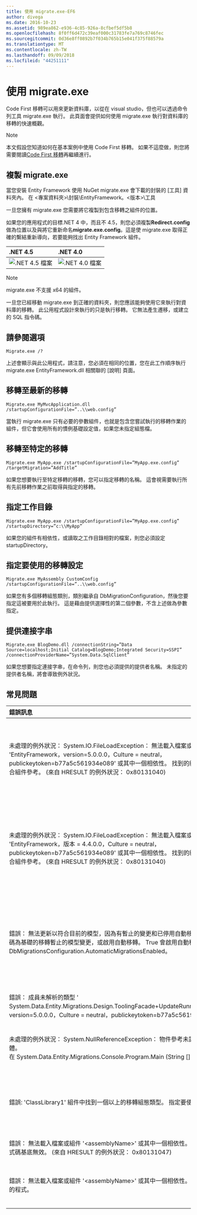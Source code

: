 ```yaml
---
title: 使用 migrate.exe-EF6
author: divega
ms.date: 2016-10-23
ms.assetid: 989ea862-e936-4c85-926a-8cfbef5df5b8
ms.openlocfilehash: 8f0ff6d472c39eaf000c31783fe7a769c8746fec
ms.sourcegitcommit: 0d36e8ff0892b7f034b765b15e041f375f88579a
ms.translationtype: MT
ms.contentlocale: zh-TW
ms.lasthandoff: 09/09/2018
ms.locfileid: "44251111"
---
```

# <a name="using-migrateexe"></a>使用 migrate.exe
Code First 移轉可以用來更新資料庫，以從在 visual studio，但也可以透過命令列工具 migrate.exe 執行。 此頁面會提供如何使用 migrate.exe 執行對資料庫的移轉的快速概觀。

> [!NOTE]
> 本文假設您知道如何在基本案例中使用 Code First 移轉。 如果不這麼做，則您將需要閱讀[Code First 移轉](~/ef6/modeling/code-first/migrations/index.md)再繼續進行。

## <a name="copy-migrateexe"></a>複製 migrate.exe

當您安裝 Entity Framework 使用 NuGet migrate.exe 會下載的封裝的 [工具] 資料夾內。 在 &lt;專案資料夾&gt;\\封裝\\EntityFramework。&lt;版本&gt;\\工具

一旦您擁有 migrate.exe 您需要將它複製到包含移轉之組件的位置。

如果您的應用程式的目標.NET 4 中，而且不 4.5，則您必須複製**Redirect.config**做為位置以及與將它重新命名**migrate.exe.config**。這是使 migrate.exe 取得正確的繫結重新導向，若要能夠找出 Entity Framework 組件。

| .NET 4.5                                   | .NET 4.0                                   |
|:-------------------------------------------|:-------------------------------------------|
| ![.NET 4.5 檔案](~/ef6/media/net45files.png)  | ![.NET 4.0 檔案](~/ef6/media/net40files.png)  |

> [!NOTE]
> migrate.exe 不支援 x64 的組件。

一旦您已經移動 migrate.exe 到正確的資料夾，則您應該能夠使用它來執行對資料庫的移轉。 此公用程式設計來執行的只是執行移轉。 它無法產生遷移，或建立的 SQL 指令碼。

## <a name="see-options"></a>請參閱選項

``` console
Migrate.exe /?
```

上述會顯示與此公用程式，請注意，您必須在相同的位置，您在此工作順序執行 migrate.exe EntityFramework.dll 相關聯的 [說明] 頁面。

## <a name="migrate-to-the-latest-migration"></a>移轉至最新的移轉

``` console
Migrate.exe MyMvcApplication.dll /startupConfigurationFile=”..\\web.config”
```

當執行 migrate.exe 只有必要的參數組件，也就是包含您嘗試執行的移轉作業的組件，但它會使用所有的慣例基礎設定值，如果您未指定組態檔。

## <a name="migrate-to-a-specific-migration"></a>移轉至特定的移轉

``` console
Migrate.exe MyApp.exe /startupConfigurationFile=”MyApp.exe.config” /targetMigration=”AddTitle”
```

如果您想要執行至特定移轉的移轉，您可以指定移轉的名稱。 這會視需要執行所有先前移轉作業之前取得與指定的移轉。

## <a name="specify-working-directory"></a>指定工作目錄

``` console
Migrate.exe MyApp.exe /startupConfigurationFile=”MyApp.exe.config” /startupDirectory=”c:\\MyApp”
```

如果您的組件有相依性，或讀取之工作目錄相對的檔案，則您必須設定 startupDirectory。

## <a name="specify-migration-configuration-to-use"></a>指定要使用的移轉設定

``` console
Migrate.exe MyAssembly CustomConfig /startupConfigurationFile=”..\\web.config”
```

如果您有多個移轉組態類別，類別繼承自 DbMigrationConfiguration，然後您要指定這被要用於此執行。 這是藉由提供選擇性的第二個參數，不含上述做為參數指定。

## <a name="provide-connection-string"></a>提供連接字串

``` console
Migrate.exe BlogDemo.dll /connectionString=”Data Source=localhost;Initial Catalog=BlogDemo;Integrated Security=SSPI” /connectionProviderName=”System.Data.SqlClient”
```

如果您想要指定連接字串，在命令列，則您也必須提供的提供者名稱。 未指定的提供者名稱，將會導致例外狀況。

## <a name="common-problems"></a>常見問題

| 錯誤訊息                                                                                                                                                                                                                                                                                                                      | 方案                                                                                                                                                                                                                                                                                             |
|:-----------------------------------------------------------------------------------------------------------------------------------------------------------------------------------------------------------------------------------------------------------------------------------------------------------------------------------|:-----------------------------------------------------------------------------------------------------------------------------------------------------------------------------------------------------------------------------------------------------------------------------------------------------|
| 未處理的例外狀況： System.IO.FileLoadException： 無法載入檔案或組件 'EntityFramework，version=5.0.0.0，Culture = neutral，publickeytoken=b77a5c561934e089' 或其中一個相依性。 找到的組件資訊清單定義不符合組件參考。 (來自 HRESULT 的例外狀況： 0x80131040)         | 這通常表示您沒有 Redirect.config 檔案執行.NET 4 應用程式。 您需要將 Redirect.config 複製到與 migrate.exe 相同的位置，並將它重新命名為 migrate.exe.config。                                                                                       |
| 未處理的例外狀況： System.IO.FileLoadException： 無法載入檔案或組件 'EntityFramework，版本 = 4.4.0.0，Culture = neutral，publickeytoken=b77a5c561934e089' 或其中一個相依性。 找到的組件資訊清單定義不符合組件參考。 (來自 HRESULT 的例外狀況： 0x80131040)          | 這個例外狀況表示您正在.NET 4.5 Redirect.config 應用程式複製到 migrate.exe 位置。 如果您的應用程式是.NET 4.5 則您不需要有組態檔內的重新導向使用。 刪除 migrate.exe.config 檔案。                                    |
| 錯誤： 無法更新以符合目前的模型，因為有暫止的變更和已停用自動移轉的資料庫。 寫入程式碼為基礎的移轉暫止的模型變更，或啟用自動移轉。 True 會啟用自動移轉設定至 DbMigrationsConfiguration.AutomaticMigrationsEnabled。 | 如果執行移轉時您並未建立移轉至應付加入模型中，所做的變更和資料庫與模型不符，就會發生此錯誤。 將屬性加入至模型類別，則不需要建立移轉至升級的資料庫執行 migrate.exe 是這個範例。 |
| 錯誤： 成員未解析的類型 ' System.Data.Entity.Migrations.Design.ToolingFacade+UpdateRunner,EntityFramework，version=5.0.0.0，Culture = neutral，publickeytoken=b77a5c561934e089 '。                                                                                                                                       | 此錯誤可能因指定不正確的啟動目錄。 這必須是 migrate.exe 的位置                                                                                                                                                                                      |
| 未處理的例外狀況： System.NullReferenceException： 物件參考未設定為物件的執行個體。 <br/>   在 System.Data.Entity.Migrations.Console.Program.Main (String [] args)                                                                                                                                             | 這可能被因未指定必要的參數，如您所使用的案例。 不需要指定提供者名稱，例如指定的連接字串。                                                                                                                        |
| 錯誤: 'ClassLibrary1' 組件中找到一個以上的移轉組態類型。 指定要使用一個名稱。                                                                                                                                                                                                  | 如錯誤所述，一個以上的組態類別中沒有指定的組件。 您必須使用 /configurationType 參數來指定要使用哪一個。                                                                                                                                           |
| 錯誤： 無法載入檔案或組件 '&lt;assemblyName&gt;' 或其中一個相依性。 指定的組件名稱，或程式碼基底無效。 (來自 HRESULT 的例外狀況： 0x80131047)                                                                                                                                                    | 這可能被因未正確指定組件名稱，或不需要                                                                                                                                                                                                                          |
| 錯誤： 無法載入檔案或組件 '&lt;assemblyName&gt;' 或其中一個相依性。 嘗試載入了格式不正確的程式。                                                                                                                                                                          | 如果您嘗試執行 migrate.exe 對 x64 應用程式。 EF 5.0 和以下則只能在 x86 上。                                                                                                                                                                                |

